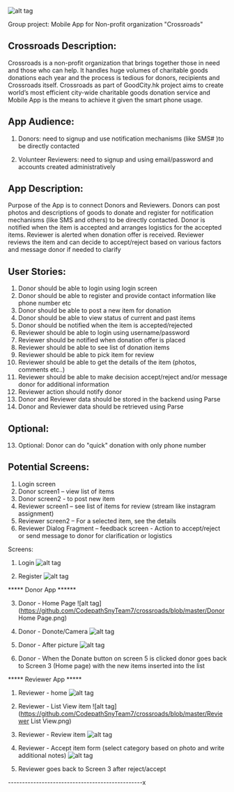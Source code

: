 ![alt tag](https://github.com/CodepathSnyTeam7/crossroads/blob/master/crossroads2.gif)

Group project: Mobile App for Non-profit organization "Crossroads"

Crossroads Description:
----------------------
Crossroads is a non-profit organization that brings together those in need and those who can help. It handles huge volumes of charitable goods donations each year and the process is tedious for donors, recipients and Crossroads itself.  Crossroads as part of GoodCity.hk project aims to create world’s most efficient city-wide charitable goods donation service and Mobile App is the means to achieve it given the smart phone usage.

App Audience:
------------
1.	Donors: need to signup and use notification mechanisms (like SMS# )to be directly contacted

2.	Volunteer Reviewers: need to signup and using email/password and accounts created administratively
	
	
App Description:
---------------
Purpose of the App is to connect Donors and Reviewers. 
Donors can post photos and descriptions of goods to donate and register for notification mechanisms (like SMS and others) to be directly contacted. Donor is notified when the item is accepted and arranges logistics for the accepted items. 
Reviewer is alerted when donation offer is received. Reviewer reviews the item and can decide to accept/reject based on various factors and message donor if needed to clarify


User Stories:
------------

1.	Donor should be able to login using login screen
2.	Donor should be able to register and provide contact information like phone number etc
3.	Donor should be able to post a new item for donation
4.	Donor should be able to view status of current and past items
5.	Donor should be notified when the item is accepted/rejected
6.	Reviewer should be able to login using username/password
7.	Reviewer should be notified when donation offer is placed
8.	Reviewer should be able to see list of donation items
9.	Reviewer should be able to pick item for review
10.	Reviewer should be able to get the details of the item (photos, comments etc..)
11.	Reviewer should be able to make decision accept/reject and/or message donor for additional information
12.	Reviewer action should notify donor
13.	Donor and Reviewer data should be stored in the backend using Parse
14.	Donor and Reviewer data should be retrieved using Parse

Optional:
--------

13.	Optional: Donor can do "quick" donation with only phone number


Potential Screens:
------------------

1.	Login screen
2.	Donor screen1 – view list of items 
3.	Donor screen2 - to post new item
4.	Reviewer screen1 – see list of items for review (stream like instagram assignment)
5.	Reviewer screen2 – For a selected item, see the details
6.	Reviewer Dialog Fragment – feedback screen - Action to accept/reject or send message to donor for clarification or logistics

Screens:

1. Login
![alt tag](https://github.com/CodepathSnyTeam7/crossroads/blob/master/login-screen.png)

2. Register
![alt tag](https://github.com/CodepathSnyTeam7/crossroads/blob/master/Register-screen.png)

***** Donor App ******

3. Donor - Home Page
![alt tag](https://github.com/CodepathSnyTeam7/crossroads/blob/master/Donor Home Page.png)

4. Donor - Donote/Camera
![alt tag](https://github.com/CodepathSnyTeam7/crossroads/blob/master/camera.png)

5. Donor - After picture 
![alt tag](https://github.com/CodepathSnyTeam7/crossroads/blob/master/afterCamera.png)

6. Donor - When the Donate button on screen 5 is clicked donor goes back to Screen 3 (Home page) with the new items inserted into the list


***** Reviewer App *****

1. Reviewer - home
![alt tag](https://github.com/CodepathSnyTeam7/crossroads/blob/master/reviewer-screen-2.png)

2. Reviewer - List View item
![alt tag](https://github.com/CodepathSnyTeam7/crossroads/blob/master/Reviewer List View.png)

3. Reviewer - Review item
![alt tag](https://github.com/CodepathSnyTeam7/crossroads/blob/master/reviewItem.png)

4. Reviewer - Accept item form (select category based on photo and write additional notes)
![alt tag](https://github.com/CodepathSnyTeam7/crossroads/blob/master/acceptDialog.png)

5.  Reviewer goes back to Screen 3 after reject/accept

------------------------------------------------x
